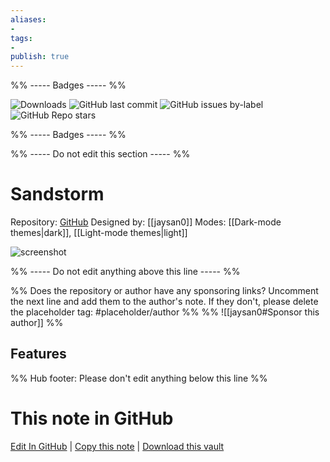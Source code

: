 ```yaml
---
aliases:
- 
tags: 
- 
publish: true
---
```


%% ----- Badges ----- %%

![Downloads](https://img.shields.io/badge/downloads-27082-573E7A?style=for-the-badge&logo=)
![GitHub last commit](https://img.shields.io/github/last-commit/jaysan0/obsidian-sandstorm?color=573E7A&label=last%20update&logo=github&style=for-the-badge)
![GitHub issues by-label](https://img.shields.io/github/issues/jaysan0/obsidian-sandstorm/help%20wanted?color=573E7A&logo=github&style=for-the-badge) 
![GitHub Repo stars](https://img.shields.io/github/stars/jaysan0/obsidian-sandstorm?color=573E7A&logo=github&style=for-the-badge)

%% ----- Badges ----- %%

%% ----- Do not edit this section ----- %%

# Sandstorm

Repository: [GitHub](https://github.com/jaysan0/obsidian-sandstorm)
Designed by: [[jaysan0]]
Modes: [[Dark-mode themes|dark]], [[Light-mode themes|light]]



![screenshot](https://github.com/jaysan0/obsidian-sandstorm/raw/HEAD/screenshot.png)

%% ----- Do not edit anything above this line ----- %% 

%% Does the repository or author have any sponsoring links? Uncomment the next line and add them to the author's note. If they don't, please delete the placeholder tag: #placeholder/author %%
%% ![[jaysan0#Sponsor this author]] %%


## Features



%% Hub footer: Please don't edit anything below this line %%

# This note in GitHub

<span class="git-footer">[Edit In GitHub](https://github.dev/obsidian-community/obsidian-hub/blob/main/02%20-%20Community%20Expansions/02.05%20All%20Community%20Expansions/Themes/Sandstorm.md "git-hub-edit-note") | [Copy this note](https://raw.githubusercontent.com/obsidian-community/obsidian-hub/main/02%20-%20Community%20Expansions/02.05%20All%20Community%20Expansions/Themes/Sandstorm.md "git-hub-copy-note") | [Download this vault](https://github.com/obsidian-community/obsidian-hub/archive/refs/heads/main.zip "git-hub-download-vault") </span>
